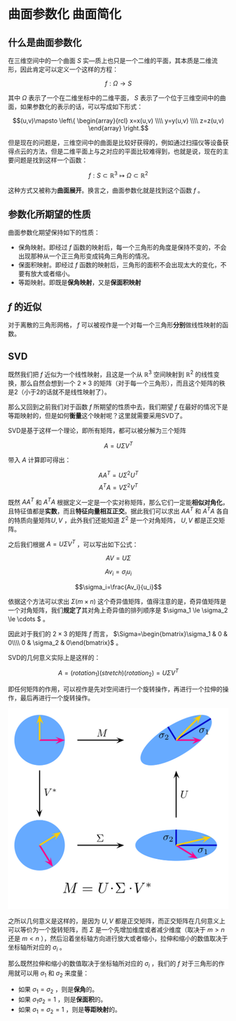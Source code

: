 # 曲面参数化 曲面简化
## 什么是曲面参数化
在三维空间中的一个曲面 $S$ 实—质上也只是一个二维的平面，其本质是二维流形，因此肯定可以定义一个这样的方程：

$$f:\Omega\rightarrow S$$

其中 $\Omega$ 表示了一个在二维坐标中的二维平面， $S$ 表示了一个位于三维空间中的曲面，如果参数化的表示的话，可以写成如下形式：

$$(u,v)\mapsto \left\{ \begin{array}{rcl} x=x(u,v) \\\\ y=y(u,v) \\\\ z=z(u,v) \end{array} \right.$$


但是现在的问题是，三维空间中的曲面是比较好获得的，例如通过扫描仪等设备获得点云的方法，但是二维平面上与之对应的平面比较难得到，也就是说，现在的主要问题是找到这样一个函数：

$$f:S\subset\mathbb{R}^3\mapsto \Omega\subset\mathbb{R}^2$$

这种方式又被称为**曲面展开**。换言之，曲面参数化就是找到这个函数 $f$ 。

## 参数化所期望的性质
曲面参数化期望保持如下的性质：

+ 保角映射。即经过 $f$ 函数的映射后，每一个三角形的角度是保持不变的，不会出现那种从一个正三角形变成钝角三角形的情况。
+ 保面积映射。即经过 $f$ 函数的映射后，三角形的面积不会出现太大的变化，不要有放大或者缩小。
+ 等距映射。即既是**保角映射**，又是**保面积映射**

## $f$ 的近似
对于离散的三角形网格， $f$ 可以被视作是一个对每一个三角形**分别**做线性映射的函数。

## SVD
既然我们把 $f$ 近似为一个线性映射，且这是一个从 $\mathbb{R}^3$ 空间映射到 $\mathbb{R}^2$ 的线性变换，那么自然会想到一个 $2\times3$ 的矩阵（对于每一个三角形），而且这个矩阵的秩是2（小于2的话就不是线性映射了）。

那么又回到之前我们对于函数 $f$ 所期望的性质中去，我们期望 $f$ 在最好的情况下是等距映射的，但是如何**衡量**这个映射呢？这里就需要采用SVD了。

SVD是基于这样一个理论，即所有矩阵，都可以被分解为三个矩阵

$$A=U\Sigma V^{T}$$

带入 $A$ 计算即可得出： 

$$AA^{T}=U\Sigma^2 U^T$$
$$A^TA=V\Sigma^2 V^T$$ 

既然 $AA^T$ 和 $A^TA$ 根据定义一定是一个实对称矩阵，那么它们一定能**相似对角化**，且特征值都是**实数**，而且**特征向量相互正交**。据此我们可以求出 $AA^T$ 和 $A^TA$ 各自的特质向量矩阵$U,V$ ，此外我们还能知道 $\Sigma^2$ 是一个对角矩阵， $U,V$ 都是正交矩阵。

之后我们根据 $A=U\Sigma V^T$ ，可以写出如下公式：

$$AV=U\Sigma$$

$$Av_i=\sigma_i u_i$$

$$\sigma_i=\frac{Av_i}{u_i}$$

依据这个方法可以求出 $\Sigma(m\times n)$ 这个奇异值矩阵，值得注意的是，奇异值矩阵是一个对角矩阵，我们**规定了**其对角上奇异值的排列顺序是 $\sigma_1 \le \sigma_2 \le \cdots $ 。

因此对于我们的 $2\times 3$ 的矩阵 $f$ 而言， $\Sigma=\begin{bmatrix}\sigma_1 & 0 & 0\\\\ 0 & \sigma_2 & 0\end{bmatrix}$ 。

SVD的几何意义实际上是这样的：

$$A=(rotation_1)(stretch)(rotation_2)=U\Sigma V^T$$

即任何矩阵的作用，可以视作是先对空间进行一个旋转操作，再进行一个拉伸的操作，最后再进行一个旋转操作。

![SVD](./images/SVD.png)

之所以几何意义是这样的，是因为 $U,V$ 都是正交矩阵，而正交矩阵在几何意义上可以等价为一个旋转矩阵，而 $\Sigma$ 是一个先增加维度或者减少维度（取决于 $m > n$ 还是 $m < n$ ），然后沿着坐标轴方向进行放大或者缩小，拉伸和缩小的数值取决于坐标轴所对应的 $\sigma_i$ 。

那么既然拉伸和缩小的数值取决于坐标轴所对应的 $\sigma_i$ ，我们的 $f$ 对于三角形的作用就可以用 $\sigma_1$ 和 $\sigma_2$ 来度量：

+ 如果 $\sigma_1=\sigma_2$ ，则是**保角**的。
+ 如果 $\sigma_1\sigma_2=1$ ，则是**保面积**的。
+ 如果 $\sigma_1=\sigma_2=1$ ，则是**等距映射**的。